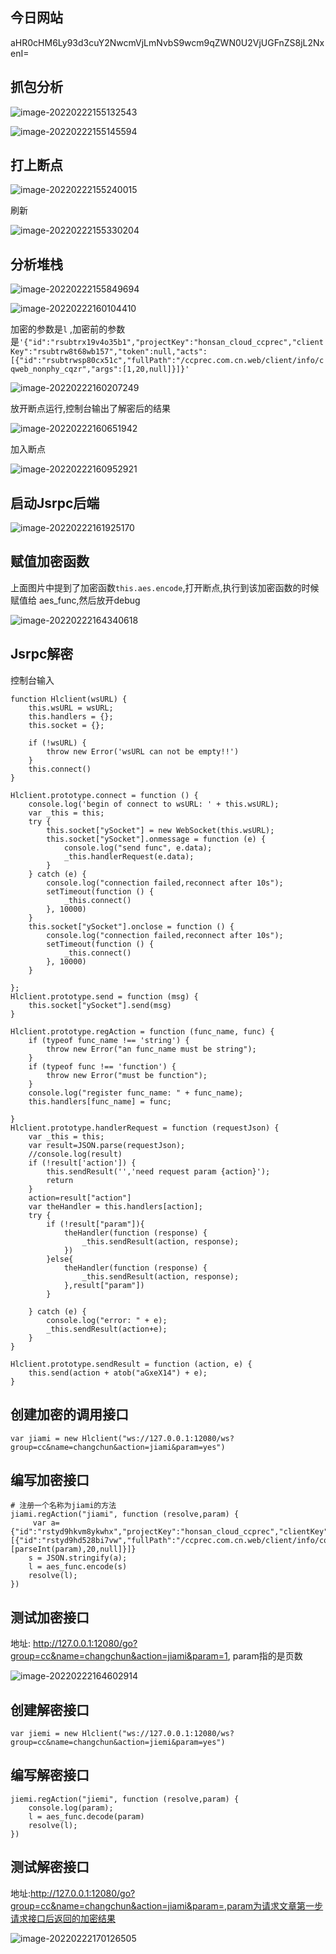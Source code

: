 ## 今日网站

aHR0cHM6Ly93d3cuY2NwcmVjLmNvbS9wcm9qZWN0U2VjUGFnZS8jL2NxenI=

## 抓包分析

![image-20220222155132543](https://jruing-blogs.oss-cn-beijing.aliyuncs.com/blogs/image-20220222155132543.png)

![image-20220222155145594](https://jruing-blogs.oss-cn-beijing.aliyuncs.com/blogs/image-20220222155145594.png)



## 打上断点

![image-20220222155240015](https://jruing-blogs.oss-cn-beijing.aliyuncs.com/blogs/image-20220222155240015.png)

刷新

![image-20220222155330204](https://jruing-blogs.oss-cn-beijing.aliyuncs.com/blogs/image-20220222155330204.png)

## 分析堆栈

![image-20220222155849694](https://jruing-blogs.oss-cn-beijing.aliyuncs.com/blogs/image-20220222155849694.png)

![image-20220222160104410](https://jruing-blogs.oss-cn-beijing.aliyuncs.com/blogs/image-20220222160104410.png)

加密的参数是`l` ,加密前的参数是`'{"id":"rsubtrx19v4o35b1","projectKey":"honsan_cloud_ccprec","clientKey":"rsubtrw8t68wb157","token":null,"acts":[{"id":"rsubtrwsp80cx51c","fullPath":"/ccprec.com.cn.web/client/info/cqweb_nonphy_cqzr","args":[1,20,null]}]}'`

![image-20220222160207249](https://jruing-blogs.oss-cn-beijing.aliyuncs.com/blogs/image-20220222160207249.png)



放开断点运行,控制台输出了解密后的结果

![image-20220222160651942](https://jruing-blogs.oss-cn-beijing.aliyuncs.com/blogs/image-20220222160651942.png)



加入断点

![image-20220222160952921](https://jruing-blogs.oss-cn-beijing.aliyuncs.com/blogs/image-20220222160952921.png)





## 启动Jsrpc后端

![image-20220222161925170](https://jruing-blogs.oss-cn-beijing.aliyuncs.com/blogs/image-20220222161925170.png)

## 赋值加密函数
上面图片中提到了加密函数`this.aes.encode`,打开断点,执行到该加密函数的时候赋值给 aes_func,然后放开debug

![image-20220222164340618](https://jruing-blogs.oss-cn-beijing.aliyuncs.com/blogs/image-20220222164340618.png)


## Jsrpc解密
控制台输入

```
function Hlclient(wsURL) {
    this.wsURL = wsURL;
    this.handlers = {};
    this.socket = {};

    if (!wsURL) {
        throw new Error('wsURL can not be empty!!')
    }
    this.connect()
}

Hlclient.prototype.connect = function () {
    console.log('begin of connect to wsURL: ' + this.wsURL);
    var _this = this;
    try {
        this.socket["ySocket"] = new WebSocket(this.wsURL);
        this.socket["ySocket"].onmessage = function (e) {
            console.log("send func", e.data);
            _this.handlerRequest(e.data);
        }
    } catch (e) {
        console.log("connection failed,reconnect after 10s");
        setTimeout(function () {
            _this.connect()
        }, 10000)
    }
    this.socket["ySocket"].onclose = function () {
        console.log("connection failed,reconnect after 10s");
        setTimeout(function () {
            _this.connect()
        }, 10000)
    }

};
Hlclient.prototype.send = function (msg) {
    this.socket["ySocket"].send(msg)
}

Hlclient.prototype.regAction = function (func_name, func) {
    if (typeof func_name !== 'string') {
        throw new Error("an func_name must be string");
    }
    if (typeof func !== 'function') {
        throw new Error("must be function");
    }
    console.log("register func_name: " + func_name);
    this.handlers[func_name] = func;

}
Hlclient.prototype.handlerRequest = function (requestJson) {
	var _this = this;
	var result=JSON.parse(requestJson);
	//console.log(result)
	if (!result['action']) {
        this.sendResult('','need request param {action}');
        return
    }
	action=result["action"]
    var theHandler = this.handlers[action];
    try {
		if (!result["param"]){
			theHandler(function (response) {
				_this.sendResult(action, response);
			})
		}else{
			theHandler(function (response) {
				_this.sendResult(action, response);
			},result["param"])
		}
		
    } catch (e) {
        console.log("error: " + e);
        _this.sendResult(action+e);
    }
}

Hlclient.prototype.sendResult = function (action, e) {
    this.send(action + atob("aGxeX14") + e);
}
```

## 创建加密的调用接口

```
var jiami = new Hlclient("ws://127.0.0.1:12080/ws?group=cc&name=changchun&action=jiami&param=yes")
```



## 编写加密接口

```
# 注册一个名称为jiami的方法
jiami.regAction("jiami", function (resolve,param) {
     var a={"id":"rstyd9hkvm8ykwhx","projectKey":"honsan_cloud_ccprec","clientKey":"rstyd9ghzxc05icg","token":null,"acts":[{"id":"rstyd9hd528bi7vw","fullPath":"/ccprec.com.cn.web/client/info/cqweb_nonphy_cqzr","args":[parseInt(param),20,null]}]}
    s = JSON.stringify(a);
    l = aes_func.encode(s)
    resolve(l);
})
```

## 测试加密接口

地址: http://127.0.0.1:12080/go?group=cc&name=changchun&action=jiami&param=1, param指的是页数

![image-20220222164602914](https://jruing-blogs.oss-cn-beijing.aliyuncs.com/blogs/image-20220222164602914.png)





## 创建解密接口

```
var jiemi = new Hlclient("ws://127.0.0.1:12080/ws?group=cc&name=changchun&action=jiemi&param=yes")
```



## 编写解密接口

```
jiemi.regAction("jiemi", function (resolve,param) {
    console.log(param);
    l = aes_func.decode(param)
    resolve(l);
})
```

## 测试解密接口

地址:http://127.0.0.1:12080/go?group=cc&name=changchun&action=jiami&param=,param为请求文章第一步请求接口后返回的加密结果

![image-20220222170126505](https://jruing-blogs.oss-cn-beijing.aliyuncs.com/blogs/image-20220222170126505.png)
